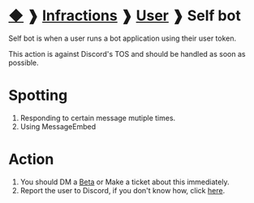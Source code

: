 # [◆](/) ❱ [Infractions](/Infractions) ❱ [User](/Infractions/User) ❱ Self bot

Self bot is when a user runs a bot application using their user token.

This action is against Discord's TOS and should be handled as soon as possible. 

# Spotting

1. Responding to certain message mutiple times.
2. Using MessageEmbed

# Action

1. You should DM a [Beta](/Roles/Beta) or Make a ticket about this immediately.
2. Report the user to Discord, if you don't know how, click [here](https://support.discord.com/hc/en-us/articles/360000291932-How-to-Properly-Report-Issues-to-Trust-Safety).
